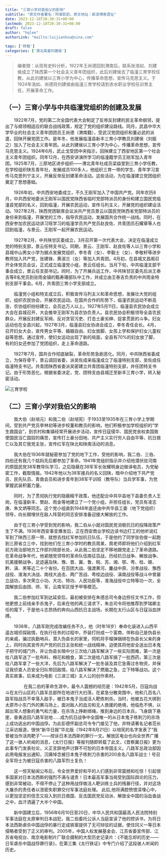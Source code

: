 ```yaml
---
title: "三育小学对我伯父的影响"
subtitle: "原文作者署名：阿菊影韵，原文地址：新浪博客遗址"
date: 2023-12-18T20:30:31+08:00
lastmod: 2023-12-18T20:30:31+08:00
draft: false
author: "hqlee"
authorLink: "mailto:luijianhou@sina.com"

tags: ['转载']
categories: ['渭北英豪刘建侯']
---
```


>编者按：从现有史料分析，1922年王尚德回到渭南后，联系张浩如、刘建侯成立了陕西第一个社会主义青年团组织，此后刘建侯去了临潼三育学校任教，从此刘建侯以三育小学为中心，传播革命思想，宣传马克思主义。于1924年浩如、尚德将刘建侯由临潼三育学校请到赤水职业学校任训育主任，开展革命工作。

## （一）三育小学与中共临潼党组织的创建及发展

　　1922年7月，党的第二次全国代表大会制定了反帝反封建的民主革命纲领，提出了与纲领相适应的联合战线政策，规定了党的组织建设路线。同月，武昌中华大学毕业的社会主义青年团团员王尚德（渭南籍），受武汉党团组织和董必武的派遣，回陕开展党团工作。是年冬，他发展临潼县新丰三育小学教员刘建侯（刘振之）加入了社会主义青年团。从此刘建侯以三育小学为中心，传播革命思想，宣传马克思主义。1924年6月，武止戈受团中央指示，回陕建立了西安地区第一个社会主义青年团组织。同年12月，在西安讲演所学习的临潼籍学员王刚军加入青年团。1925年7月，三原地区进步组织——渭北青年社成员梁益堂到三育小学任教，在学校组织陕东青年社，发展成员100多人，他组织三育一带的学生、青年学习宣传马克思列宁主义，开展反帝反封建革命活动。这些活动，为在临潼建立党团组织奠定了思想基础。

　　1926年初，中共西安地委成立，不久王刚军加入了中国共产党。同年农历8月，中共西安地委派王刚军以国民党陕西省临时党部特派员的身份和建立国民党临潼县党部的名义，回到临潼，开展农民运动，宣传马列主义，开展党的组织建设活动。1927年2月，陕西党团联席会议派共产党员景云以国民党陕西省党部特派员的身份来到临潼，开展党的工作，指导农民运动，发展国共合作统一战线。同时，在西安参加农民运动讲习班学习的临潼学员共产党员赵良佐、共青团员石耀章等人也回到临潼，与景云、王刚军一起开展农民运动。

　　1927年2月，中共陕甘区委成立，3月召开第一次代表大会，决定在临潼成立党的特别支部，景云任特支书记。同期，景云、王刚军、赵良佐等人以三育小学和县城中山男女小学为据点发展党组织，李冬青（女）、李毅士（女）、李敬轩等进步教师加入共产党，张建锋、黄淑兰（女）等加入共青团。4月初，在县城文昌阁召开全体党员会议，正式成立临潼党小组，景云任组长。当月下旬，中共临潼支部干事会成立，景云任支部书记。同时，为了开展兵运工作，中共陕甘区委先后派王泰吉等8名党员到驻雨金镇的甄寿珊部队中工作，并成立由王泰吉负责的中共雨金特别支部干事会。6月，共青团三育小学支部成立。

　　临潼党小组和特支成立后，积极宣传马列主义和革命思想，发展壮大党的组织，组织农民协会，开展农民运动。在国共合作的形势下，临潼农民运动不断高涨，农协组织纷纷建立，会员达万人以上。1927年5月11日，临潼县农民协会成立大会在县城召开，大会推举王刚军为县农协负责人。县农民协会积极领导全县农民群众，开展反封建反军阀、反对贪官污吏、打击土豪劣绅、捉拿贯匪的斗争。妇女运动也在全县兴起，1927年3月，临潼县妇女协进会成立，李冬青任会长。4月，召开妇女大会，宣传男女平等、婚姻自由、妇女放脚、女孩上学和保护妇女儿童权益等思想。通过宣传，使妇女运动出现了新的局面，全县有70%的妇女放了脚，有的妇女还参加了党团组织，走上革命道路。

　　1927年7月，国共合作彻底破裂，革命形势急剧恶化。同月，中共陕西省委成立，为保存骨干，景云调回省委，派吴佐成来临潼成立了临潼特别支部，吴佐成任临潼特支书记。共青团陕西省委派吴密建立共青团临潼特别支部，并任团特支书记。由于形势恶化，根据省委决定，党、团特支由县城迁至新丰三育小学，转入秘密活动。
 
 ![三育学校](/images/ljh/051.png "临潼三育学校，临潼革命的摇篮")

## （二）三育小学对我伯父的影响
 
　　我大伯（赵培元）和我二伯（赵培宪）于1933至1935年在三育小学上学期间，受到共产党员李林初等进步校董和教员的影响，他们积极参加学校组织的“学生救国会”，到农村和集镇经常开展进步活动，宣传日寇侵华、国民党丧权卖国致使国民当亡国奴的痛苦，宣传打土豪分田地、共产主义实行穷人自由平等、抗日救亡以及其它我党主张，宣传红军在陕北和陕南活动的消息。
 
　　我大伯在1936年就秘密参加了党的地下工作，受他的影响，我二伯、三伯、四伯还有我几个姑妈先后都参加了革命。1941年党组织指示并介绍他潜伏驻河南的原国民党38军教导队学习，之后隐蔽在38军军长张耀明身边做译电员，为党秘密工作，截取情报。1942年他以为38军接兵的名义回陕，暗中介绍地下共产党员、民先队员、青救会员和进步青年到38军干训班（教导队）当兵学军事，为党掌握武装积蓄力量。

　　同时，为了贯彻执行党的隐蔽精干政策，他还配合中共华县地下县委负责人王岗，在临潼新丰、樊赵、雨金等地建立了一个党小组，并担任组长，党员有凌志庚、朱文炳等同志。这个党小组直到1948年底还由中共华县工委（地下党组织）领导，向长期埋伏在敌人阵营的同志安排准备迎接大解放的工作。


　　由于在三育小学受到党的影响，我二伯从小就对国民党消极抗日的投降政策产生了不满。1936年西安事变爆发后，正在西安商业学校边读书边打工的他听说红军到了陕西三原一带，就想去找红军参加抗日队伍，于是他约了同学张伯俊一起跑到三原省立三中，找到他们在三育小学时的教员周某，周老师即将他们介绍到红军前方政治部地方工作部刘晓部长处，从此我二伯坚定不移地跟党走上了革命道路。
在革命战争年代，他紧随党领导的革命队伍南征百战，历经抗日战争、解放战争、抗美援朝战争，足迹遍及陕、豫、晋、冀、鲁、皖、苏、湘、鄂、粤、桂、赣、黔、滇、黑等近二十个省份。在百团大战、强渡黄河、鏖战中原、汾孝战役、豫西战役、淮海大决战、南线大追击、两广苦战、粤桂边战役、滇南战役等战斗中曾屡立战功，多次荣立小功、大功、特功、人民功臣等，淮海战役中立特等功一次，全国解放后由团、师、军，云南军区授予甲等模范。

　　我二伯参加红军到达延安后，最初被安排在朱德总司令身边担任文书工作，但他更想上前线亲手杀鬼子，后来在他的再三请求下，朱总司令将他推荐到罗瑞卿主任的麾下，于是他斗志昂扬的奔向山西抗日主战场，长期在太行山区与日寇浴血拼搏。

　　1938年，八路军刚完成改编任务不久，他（时年18岁）奉命化装进入山西平遥古城侦探敌情，在执行任务的过程中，乔装打扮成一个富商，佯称自己是伪县长的亲戚，骗过执勤哨兵，潜入伪县长的家里，伺机将手榴弹捆绑在伪县长父亲的身上，同时向其宣传共产党的抗日主张和统一战线精神，迫使其将他安全送出日本鬼子把守的城门外，并让伪县长暗中分三次给八路军解决了一些实际困难，第一次是给八路军送了一批布料、棉花和粮食，第二次是给八路军搞了一批西药，第三次是给八路军拿了一些大洋，先后为八路军解决了一批冬装及其它急需过冬物资，并保证我侦查人员安全归队带回敌情，给八路军解决了燃眉之急，立下特等战功。这个真实故事，后来成为电影《三进三城》主人公的创作素材。

　　
　　在我二伯的革命生涯中，最令人震撼的经历是：1942年5月，日寇向战斗在太行山区的八路军总部所在地进行大扫荡，在紧急分散突围中，他和几百名八路军指战员不幸落入敌手，被日本鬼子当成活人靶练刺杀。当时，他被五花大绑到太原市小东门外的赛马场上，面对敌人的血刃和无人救援的绝境，他临危不惧，以超出常人想象的勇气和力量，在杀场上挣断绑绳，推到身边的日本兵，飞身跳下悬崖，奋勇逃回八路军驻地……成为抗日战争中全国唯一的从日本鬼子练刺刀的杀场上成功逃出的中国战俘。为此彭德怀副总司令专门接见了他，并特请著名记者范长江采访报道，很快“新华日报”华北版（1942年8月21日）以培宪的名字发表了“我曾被当作活肉靶子”——控诉日本法西斯的罪行一文。解放区电台也向全世界广播了这一骇人听闻的消息，《太行日报》等报刊随即转载了此文，《晋察冀日报》更为此事专门发表社论，义正言辞地声讨罪不可恕的日本帝国主义。八路军总政治部因此用电报发出通知，沉痛悼念被日本鬼子练刺刀杀害的200余名八路军战士！号召全军将士为被日寇杀害的八路军烈士复仇！

　　这一惊天秘闻公布后，令全世界爱好和平的人们感到非常震撼和吃惊！引起很多国家对日本法西斯的强烈不满与谴责！日本最高军事当局受到国际舆论的压力，感到非常被动，不得不停止了这种用战俘做活人靶训练士兵的残暴行径，并对这场大屠杀的责任者以泄密失职罪交付军事法庭处理。
此后,他将满腔愤恨深埋心中，以更加坚定的信念又投入到抗日救国、反击国民党反动派、解放全中国的浴血奋战之中，血汗洒遍了大半个中国。

　　新中国建立后，1956年6月10日至20日，中华人民共和国最高人民法院特别军事法庭在太原审判日本战犯，我二伯委托公诉人当庭宣读了他的控诉书，为将日本法西斯虐杀中国战俘的暴行定成铁案提供了无可辩驳的证据，使住冈义一等日本侵略者受到了正义的审判。2005年，中国人权发展基金会、江苏省委宣传部、江苏省电视台、南京电影制片厂联合摄制的大型历史记录片：《不能忘却的历史——日军虐杀中国战俘罪行录》，在第三集《太行铁证》中专门介绍了这段骇人听闻的历史。

